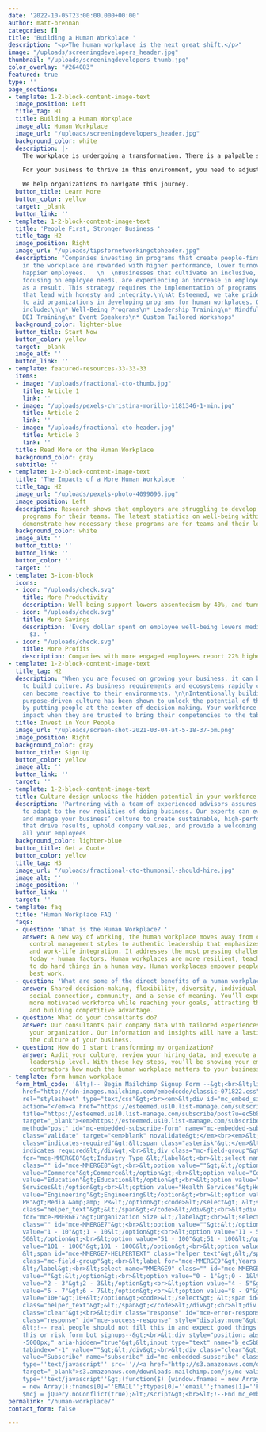 ```yaml
---
date: '2022-10-05T23:00:00.000+00:00'
author: matt-brennan
categories: []
title: 'Building a Human Workplace '
description: "<p>The human workplace is the next great shift.</p>"
image: "/uploads/screeningdevelopers_header.jpg"
thumbnail: "/uploads/screeningdevelopers_thumb.jpg"
color_overlay: "#264083"
featured: true
type: ''
page_sections:
- template: 1-2-block-content-image-text
  image_position: Left
  title_tag: H1
  title: Building a Human Workplace
  image_alt: Human Workplace
  image_url: "/uploads/screeningdevelopers_header.jpg"
  background_color: white
  description: |-
    The workplace is undergoing a transformation. There is a palpable shift from Employer- to Employee-driven. The blending of permanent and contract workers is on the rise. Hybrid and remote workplaces are taking hold.

    For your business to thrive in this environment, you need to adjust your thinking, practices and tools. Developing a people- and remote-first culture is challenging.

    We help organizations to navigate this journey.
  button_title: Learn More
  button_color: yellow
  target: _blank
  button_link: ''
- template: 1-2-block-content-image-text
  title: 'People First, Stronger Business '
  title_tag: H2
  image_position: Right
  image_url: "/uploads/tipsfornetworkingctoheader.jpg"
  description: "Companies investing in programs that create people-first cultures
    in the workplace are rewarded with higher performance, lower turnover rates, and
    happier employees.   \n  \nBusinesses that cultivate an inclusive, diverse culture
    focusing on employee needs, are experiencing an increase in employee alignment
    as a result. This strategy requires the implementation of programs and practices
    that lead with honesty and integrity.\n\nAt Esteemed, we take pride in our ability
    to aid organizations in developing programs for human workplaces. Our offerings
    include:\n\n* Well-Being Programs\n* Leadership Training\n* Mindfulness Coaching\n*
    DEI Training\n* Event Speakers\n* Custom Tailored Workshops"
  background_color: lighter-blue
  button_title: Start Now
  button_color: yellow
  target: _blank
  image_alt: ''
  button_link: ''
- template: featured-resources-33-33-33
  items:
  - image: "/uploads/fractional-cto-thumb.jpg"
    title: Article 1
    link: ''
  - image: "/uploads/pexels-christina-morillo-1181346-1-min.jpg"
    title: Article 2
    link: ''
  - image: "/uploads/fractional-cto-header.jpg"
    title: Article 3
    link: ''
  title: Read More on the Human Workplace
  background_color: gray
  subtitle: ''
- template: 1-2-block-content-image-text
  title: 'The Impacts of a More Human Workplace  '
  title_tag: H2
  image_url: "/uploads/pexels-photo-4099096.jpg"
  image_position: Left
  description: Research shows that employers are struggling to develop human workplace
    programs for their teams. The latest statistics on well-being within the workplace
    demonstrate how necessary these programs are for teams and their leadership.
  background_color: white
  image_alt: ''
  button_title: ''
  button_link: ''
  button_color: ''
  target: ''
- template: 3-icon-block
  icons:
  - icon: "/uploads/check.svg"
    title: More Productivity
    description: Well-being support lowers absenteeism by 40%, and turnover by 65%.
  - icon: "/uploads/check.svg"
    title: More Savings
    description: 'Every dollar spent on employee well-being lowers medical costs by
      $3. '
  - icon: "/uploads/check.svg"
    title: More Profits
    description: Companies with more engaged employees report 22% higher profitability.
- template: 1-2-block-content-image-text
  title_tag: H2
  description: "When you are focused on growing your business, it can be difficult
    to build culture. As business requirements and ecosystems rapidly change, businesses
    can become reactive to their environments. \n\nIntentionally building an inclusive,
    purpose-driven culture has been shown to unlock the potential of the workforce
    by putting people at the center of decision-making. Your workforce will have greater
    impact when they are trusted to bring their competencies to the table."
  title: Invest in Your People
  image_url: "/uploads/screen-shot-2021-03-04-at-5-18-37-pm.png"
  image_position: Right
  background_color: gray
  button_title: Sign Up
  button_color: yellow
  image_alt: ''
  button_link: ''
  target: ''
- template: 1-2-block-content-image-text
  title: Culture design unlocks the hidden potential in your workforce.
  description: 'Partnering with a team of experienced advisors assures you are ready
    to adapt to the new realities of doing business. Our experts can evaluate, implement,
    and manage your business’ culture to create sustainable, high-performing teams
    that drive results, uphold company values, and provide a welcoming workplace for
    all your employees                                                                                                                                                                                                                                                                                  '
  background_color: lighter-blue
  button_title: Get a Quote
  button_color: yellow
  title_tag: H3
  image_url: "/uploads/fractional-cto-thumbnail-should-hire.jpg"
  image_alt: ''
  image_position: ''
  button_link: ''
  target: ''
- template: faq
  title: 'Human Workplace FAQ '
  faqs:
  - question: 'What is the Human Workplace? '
    answer: A new way of working, the human workplace moves away from command and
      control management styles to authentic leadership that emphasizes human connection
      and work-life integration. It addresses the most pressing challenge for leadership
      today - human factors. Human workplaces are more resilient, teaching us how
      to do hard things in a human way. Human workplaces empower people to do their
      best work.
  - question: 'What are some of the direct benefits of a human workplace? '
    answer: Shared decision-making, flexibility, diversity, individual empowerment,
      social connection, community, and a sense of meaning. You’ll experience a happier,
      more motivated workforce while reaching your goals, attracting the best talent,
      and building competitive advantage.
  - question: What do your consultants do?
    answer: Our consultants pair company data with tailored experiences to transform
      your organization. Our information and insights will have a lasting impact on
      the culture of your business.
  - question: How do I start transforming my organization?
    answer: Audit your culture, review your hiring data, and execute a plan from the
      leadership level. With these key steps, you’ll be showing your employees and
      contractors how much the human workplace matters to your business goals.
- template: form-human-workplace
  form_html_code: '&lt;!-- Begin Mailchimp Signup Form --&gt;<br>&lt;link href="//<a
    href="http://cdn-images.mailchimp.com/embedcode/classic-071822.css" target="_blank">cdn-images.mailchimp.com/embedcode/classic-071822.css</a>"
    rel="stylesheet" type="text/css"&gt;<br><em>&lt;div id="mc_embed_signup"&gt;</em><br><em>&lt;form
    action="</em><a href="https://esteemed.us10.list-manage.com/subscribe/post?u=ec5b82da5b213df9999d28215&amp;id=ba0a0d118c&amp;f_id=00d33ae2f0"
    title="https://esteemed.us10.list-manage.com/subscribe/post?u=ec5b82da5b213df9999d28215&amp;id=ba0a0d118c&amp;f_id=00d33ae2f0"
    target="_blank"><em>https://esteemed.us10.list-manage.com/subscribe/post?u=ec5b82da5b213df9999d28215&amp;id=ba0a0d118c&amp;f_id=00d33ae2f0</em></a>_"
    method="post" id="mc-embedded-subscribe-form" name="mc-embedded-subscribe-form"
    class="validate" target="<em>blank" novalidate&gt;</em><br><em>&lt;div id="mc_embed_signup_scroll"&gt;</em><br><em>&lt;h2&gt;Subscribe&lt;/h2&gt;</em><br><em>&lt;div
    class="indicates-required"&gt;&lt;span class="asterisk"&gt;</em>&lt;/span&gt;
    indicates required&lt;/div&gt;<br>&lt;div class="mc-field-group"&gt;<br>&lt;label
    for="mce-MMERGE8"&gt;Industry Type &lt;/label&gt;<br>&lt;select name="MMERGE8"
    class="" id="mce-MMERGE8"&gt;<br>&lt;option value=""&gt;&lt;/option&gt;<br>&lt;option
    value="Commerce"&gt;Commerce&lt;/option&gt;<br>&lt;option value="Construction"&gt;Construction&lt;/option&gt;<br>&lt;option
    value="Education"&gt;Education&lt;/option&gt;<br>&lt;option value="Financial Services"&gt;Financial
    Services&lt;/option&gt;<br>&lt;option value="Health Services"&gt;Health Services&lt;/option&gt;<br>&lt;option
    value="Engineering"&gt;Engineering&lt;/option&gt;<br>&lt;option value="Media &amp;amp;
    PR"&gt;Media &amp;amp; PR&lt;/option&gt;<code>&lt;/select&gt; &lt;span id="mce-MMERGE8-HELPERTEXT"
    class="helper_text"&gt;&lt;/span&gt;</code>&lt;/div&gt;<br>&lt;div class="mc-field-group"&gt;<br>&lt;label
    for="mce-MMERGE7"&gt;Organization Size &lt;/label&gt;<br>&lt;select name="MMERGE7"
    class="" id="mce-MMERGE7"&gt;<br>&lt;option value=""&gt;&lt;/option&gt;<br>&lt;option
    value="1 - 10"&gt;1 - 10&lt;/option&gt;<br>&lt;option value="11 - 50"&gt;11 -
    50&lt;/option&gt;<br>&lt;option value="51 - 100"&gt;51 - 100&lt;/option&gt;<br>&lt;option
    value="101 - 1000"&gt;101 - 1000&lt;/option&gt;<br>&lt;option value="1000+"&gt;1000+&lt;/option&gt;<code>&lt;/select&gt;
    &lt;span id="mce-MMERGE7-HELPERTEXT" class="helper_text"&gt;&lt;/span&gt;</code>&lt;/div&gt;<br>&lt;div
    class="mc-field-group"&gt;<br>&lt;label for="mce-MMERGE9"&gt;Years in Business
    &lt;/label&gt;<br>&lt;select name="MMERGE9" class="" id="mce-MMERGE9"&gt;<br>&lt;option
    value=""&gt;&lt;/option&gt;<br>&lt;option value="0 - 1"&gt;0 - 1&lt;/option&gt;<br>&lt;option
    value="2 - 3"&gt;2 - 3&lt;/option&gt;<br>&lt;option value="4 - 5"&gt;4 - 5&lt;/option&gt;<br>&lt;option
    value="6 - 7"&gt;6 - 7&lt;/option&gt;<br>&lt;option value="8 - 9"&gt;8 - 9&lt;/option&gt;<br>&lt;option
    value="10+"&gt;10+&lt;/option&gt;<code>&lt;/select&gt; &lt;span id="mce-MMERGE9-HELPERTEXT"
    class="helper_text"&gt;&lt;/span&gt;</code>&lt;/div&gt;<br>&lt;div id="mce-responses"
    class="clear"&gt;<br>&lt;div class="response" id="mce-error-response" style="display:none"&gt;&lt;/div&gt;<br>&lt;div
    class="response" id="mce-success-response" style="display:none"&gt;&lt;/div&gt;<br>&lt;/div&gt;
    &lt;!-- real people should not fill this in and expect good things - do not remove
    this or risk form bot signups--&gt;<br>&lt;div style="position: absolute; left:
    -5000px;" aria-hidden="true"&gt;&lt;input type="text" name="b_ec5b82da5b213df9999d28215_ba0a0d118c"
    tabindex="-1" value=""&gt;&lt;/div&gt;<br>&lt;div class="clear"&gt;&lt;input type="submit"
    value="Subscribe" name="subscribe" id="mc-embedded-subscribe" class="button"&gt;&lt;/div&gt;<br>&lt;/div&gt;<br>&lt;/form&gt;<br>&lt;/div&gt;<br>&lt;script
    type=''text/javascript'' src=''//<a href="http://s3.amazonaws.com/downloads.mailchimp.com/js/mc-validate.js"
    target="_blank">s3.amazonaws.com/downloads.mailchimp.com/js/mc-validate.js</a>''&gt;&lt;/script&gt;&lt;script
    type=''text/javascript''&gt;(function($) {window.fnames = new Array(); window.ftypes
    = new Array();fnames[0]=''EMAIL'';ftypes[0]=''email'';fnames[1]=''FNAME'';ftypes[1]=''text'';fnames[2]=''LNAME'';ftypes[2]=''text'';fnames[4]=''PHONE'';ftypes[4]=''phone'';fnames[6]=''MMERGE6'';ftypes[6]=''text'';fnames[5]=''MMERGE5'';ftypes[5]=''url'';fnames[3]=''MMERGE3'';ftypes[3]=''dropdown'';fnames[8]=''MMERGE8'';ftypes[8]=''dropdown'';fnames[7]=''MMERGE7'';ftypes[7]=''dropdown'';fnames[9]=''MMERGE9'';ftypes[9]=''dropdown'';}(jQuery));var
    $mcj = jQuery.noConflict(true);&lt;/script&gt;<br>&lt;!--End mc_embed_signup--&gt;'
permalink: "/human-workplace/"
contact_form: false

---
```

